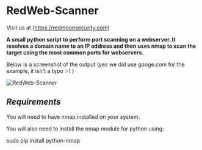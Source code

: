 # RedWeb-Scanner

Visit us at (https://redmoonsecurity.com)

**A small python script to perform port scanning on a webserver. It resolves a domain name to an IP address and then uses nmap to scan the target using the most common ports for webservers.**

Below is a screenshot of the output (yes we did use googe.com for the example, it isn't a typo :-) )

![RedWeb-Scanner](https://user-images.githubusercontent.com/62467907/78455049-6209b300-769c-11ea-8015-9059b6865aa5.png)

## *Requirements*

You will need to have nmap installed on your system.

You will also need to install the nmap module for python using:

sudo pip install python-nmap
